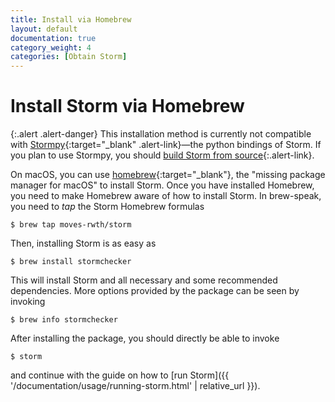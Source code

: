 ```yaml
---
title: Install via Homebrew
layout: default
documentation: true
category_weight: 4
categories: [Obtain Storm]
---
```


# Install Storm via Homebrew

{:.alert .alert-danger}
This installation method is currently not compatible with [Stormpy](https://moves-rwth.github.io/stormpy/){:target="_blank" .alert-link}—the python bindings of Storm.
If you plan to use Stormpy, you should [build Storm from source](build.html){:.alert-link}.

On macOS, you can use [homebrew](https://brew.sh/){:target="_blank"}, the "missing package manager for macOS" to install Storm.
Once you have installed Homebrew, you need to make Homebrew aware of how to install Storm. In brew-speak, you need to *tap* the Storm Homebrew formulas

```console
$ brew tap moves-rwth/storm
```

Then, installing Storm is as easy as

```console
$ brew install stormchecker
```

This will install Storm and all necessary and some recommended dependencies. More options provided by the package can be seen by invoking

```console
$ brew info stormchecker
```

After installing the package, you should directly be able to invoke

```console
$ storm
```

and continue with the guide on how to [run Storm]({{ '/documentation/usage/running-storm.html' | relative_url }}).

